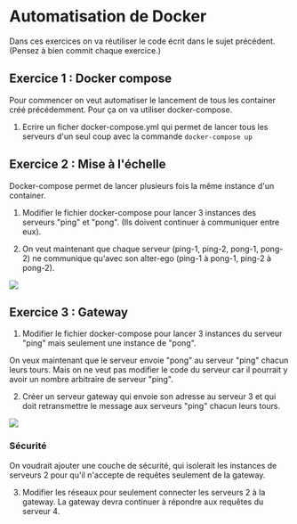 # Automatisation de Docker

Dans ces exercices on va réutiliser le code écrit dans le sujet précédent.
(Pensez à bien commit chaque exercice.)

## Exercice 1 : Docker compose

Pour commencer on veut automatiser le lancement de tous les container créé précédemment.
Pour ça on va utiliser docker-compose.

1. Ecrire un ficher docker-compose.yml qui permet de lancer tous les serveurs d'un seul coup avec la commande `docker-compose up`

## Exercice 2 : Mise à l'échelle

Docker-compose permet de lancer plusieurs fois la même instance d'un container.

1. Modifier le fichier docker-compose pour lancer 3 instances des serveurs "ping" et "pong".
   (Ils doivent continuer à communiquer entre eux).

2. On veut maintenant que chaque serveur (ping-1, ping-2, pong-1, pong-2) ne communique qu'avec son alter-ego (ping-1 à pong-1, ping-2 à pong-2).

![](./img/fig5.png)

## Exercice 3 : Gateway

1. Modifier le fichier docker-compose pour lancer 3 instances du serveur "ping" mais seulement une instance de "pong".

On veux maintenant que le serveur envoie "pong" au serveur "ping" chacun leurs tours. Mais on ne veut pas modifier le code du serveur car il pourrait y avoir un nombre arbitraire de serveur "ping".

2. Créer un serveur gateway qui envoie son adresse au serveur 3 et qui doit retransmettre le message aux serveurs "ping" chacun leurs tours.

![](./img/fig6.png)

### Sécurité

On voudrait ajouter une couche de sécurité, qui isolerait les instances de serveurs 2 pour qu'il n'accepte de requêtes seulement de la gateway.

3. Modifier les réseaux pour seulement connecter les serveurs 2 à la gateway. La gateway devra continuer à répondre aux requêtes du serveur 4.
